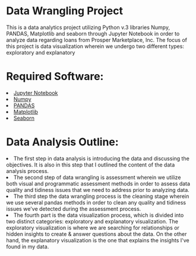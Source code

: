 # Data Wrangling Project
This is a data analytics project utilizing Python v.3 libraries Numpy, PANDAS, Matplotlib and seaborn through Jupyter Notebook in order to analyze data regarding loans from Prosper Marketplace, Inc. The focus of this project is data visualization wherein we undergo two different types: exploratory and explanatory

# Required Software:
<li> <a href=https://jupyter.org/install>Jupyter Notebook</a>
<li> <a href=https://numpy.org/devdocs/user/index.html>Numpy</a>
<li> <a href=https://pandas.pydata.org/>PANDAS</a>
<li> <a href=https://matplotlib.org/>Matplotlib</a>
<li> <a href=https://seaborn.pydata.org/> Seaborn</a>

# Data Analysis Outline:
<li> The first step in data analysis is introducing the data and discussing the objectives. It is also in this step that I outlined the content of the data analysis process. </li>
<li> The second step of data wrangling is assessment wherein we utilize both visual and programmatic assessment methods in order to assess data quality and tidiness issues that we need to address prior to analyzing data. </li>
<li> The third step the data wrangling process is the cleaning stage wherein we use several pandas methods in order to clean any quality and tidiness issues we've detected during the assessment process. </li>
<li> The fourth part is the data visualization process, which is divided into two distinct categories: exploratory and explanatory visualization. The exploratory visualization is where we are searching for relationships or hidden insights to create & answer questions about the data. On the other hand, the explanatory visualization is the one that explains the insights I've found in my data. </li>